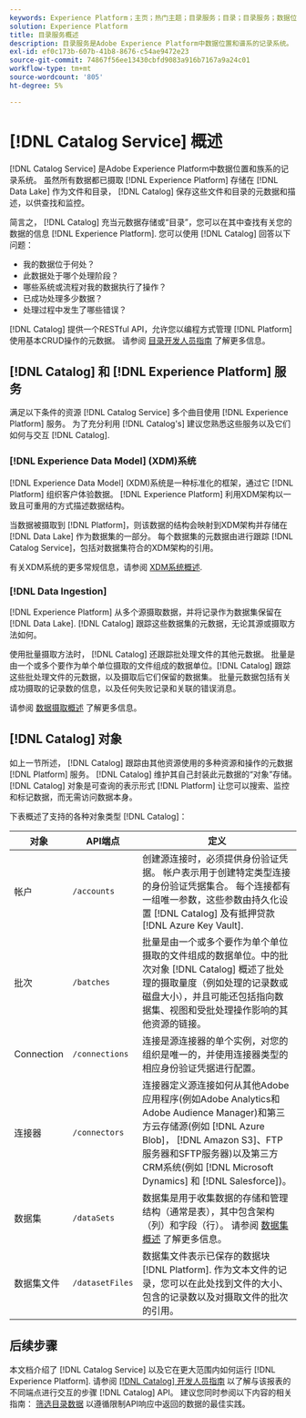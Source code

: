 ```yaml
---
keywords: Experience Platform；主页；热门主题；目录服务；目录；目录服务；数据位置；数据位置；数据管理；数据管理；谱系；谱系；目录；启用数据集
solution: Experience Platform
title: 目录服务概述
description: 目录服务是Adobe Experience Platform中数据位置和谱系的记录系统。 虽然摄取到Experience Platform中的所有数据都将作为文件和目录存储在Data Lake中，但Catalog会保存这些文件和目录的metadata和描述，以供查找和监控。
exl-id: ef0c173b-607b-41b8-8676-c54ae9472e23
source-git-commit: 74867f56ee13430cbfd9083a916b7167a9a24c01
workflow-type: tm+mt
source-wordcount: '805'
ht-degree: 5%

---
```


# [!DNL Catalog Service] 概述

[!DNL Catalog Service] 是Adobe Experience Platform中数据位置和族系的记录系统。 虽然所有数据都已摄取 [!DNL Experience Platform] 存储在 [!DNL Data Lake] 作为文件和目录， [!DNL Catalog] 保存这些文件和目录的元数据和描述，以供查找和监控。

简言之， [!DNL Catalog] 充当元数据存储或“目录”，您可以在其中查找有关您的数据的信息 [!DNL Experience Platform]. 您可以使用 [!DNL Catalog] 回答以下问题：

* 我的数据位于何处？
* 此数据处于哪个处理阶段？
* 哪些系统或流程对我的数据执行了操作？
* 已成功处理多少数据？
* 处理过程中发生了哪些错误？

[!DNL Catalog] 提供一个RESTful API，允许您以编程方式管理 [!DNL Platform] 使用基本CRUD操作的元数据。 请参阅 [目录开发人员指南](api/getting-started.md) 了解更多信息。

## [!DNL Catalog] 和 [!DNL Experience Platform] 服务

满足以下条件的资源 [!DNL Catalog Service] 多个曲目使用 [!DNL Experience Platform] 服务。 为了充分利用 [!DNL Catalog's] 建议您熟悉这些服务以及它们如何与交互 [!DNL Catalog].

### [!DNL Experience Data Model] (XDM)系统

[!DNL Experience Data Model] (XDM)系统是一种标准化的框架，通过它 [!DNL Platform] 组织客户体验数据。 [!DNL Experience Platform] 利用XDM架构以一致且可重用的方式描述数据结构。

当数据被摄取到 [!DNL Platform]，则该数据的结构会映射到XDM架构并存储在 [!DNL Data Lake] 作为数据集的一部分。 每个数据集的元数据由进行跟踪 [!DNL Catalog Service]，包括对数据集符合的XDM架构的引用。

有关XDM系统的更多常规信息，请参阅 [XDM系统概述](../xdm/home.md).

### [!DNL Data Ingestion]

[!DNL Experience Platform] 从多个源摄取数据，并将记录作为数据集保留在 [!DNL Data Lake]. [!DNL Catalog] 跟踪这些数据集的元数据，无论其源或摄取方法如何。

使用批量摄取方法时， [!DNL Catalog] 还跟踪批处理文件的其他元数据。 批量是由一个或多个要作为单个单位摄取的文件组成的数据单位。[!DNL Catalog] 跟踪这些批处理文件的元数据，以及摄取后它们保留的数据集。 批量元数据包括有关成功摄取的记录数的信息，以及任何失败记录和关联的错误消息。

请参阅 [数据摄取概述](../ingestion/home.md) 了解更多信息。

## [!DNL Catalog] 对象

如上一节所述， [!DNL Catalog] 跟踪由其他资源使用的多种资源和操作的元数据 [!DNL Platform] 服务。 [!DNL Catalog] 维护其自己封装此元数据的“对象”存储。 [!DNL Catalog] 对象是可查询的表示形式 [!DNL Platform] 让您可以搜索、监控和标记数据，而无需访问数据本身。

下表概述了支持的各种对象类型 [!DNL Catalog]：

| 对象 | API端点 | 定义 |
|---|---|---|
| 帐户 | `/accounts` | 创建源连接时，必须提供身份验证凭据。 帐户表示用于创建特定类型连接的身份验证凭据集合。 每个连接都有一组唯一参数，这些参数由持久化设置 [!DNL Catalog] 及有抵押贷款 [!DNL Azure Key Vault]. |
| 批次 | `/batches` | 批量是由一个或多个要作为单个单位摄取的文件组成的数据单位。中的批次对象 [!DNL Catalog] 概述了批处理的摄取量度（例如处理的记录数或磁盘大小），并且可能还包括指向数据集、视图和受批处理操作影响的其他资源的链接。 |
| Connection | `/connections` | 连接是源连接器的单个实例，对您的组织是唯一的，并使用连接器类型的相应身份验证凭据进行配置。 |
| 连接器 | `/connectors` | 连接器定义源连接如何从其他Adobe应用程序(例如Adobe Analytics和Adobe Audience Manager)和第三方云存储源(例如 [!DNL Azure Blob]， [!DNL Amazon S3]、FTP服务器和SFTP服务器)以及第三方CRM系统(例如 [!DNL Microsoft Dynamics] 和 [!DNL Salesforce])。 |
| 数据集 | `/dataSets` | 数据集是用于收集数据的存储和管理结构（通常是表），其中包含架构（列）和字段（行）。 请参阅 [数据集概述](./datasets/overview.md) 了解更多信息。 |
| 数据集文件 | `/datasetFiles` | 数据集文件表示已保存的数据块 [!DNL Platform]. 作为文本文件的记录，您可以在此处找到文件的大小、包含的记录数以及对摄取文件的批次的引用。 |

## 后续步骤

本文档介绍了 [!DNL Catalog Service] 以及它在更大范围内如何运行 [!DNL Experience Platform]. 请参阅 [[!DNL Catalog] 开发人员指南](api/getting-started.md) 以了解与该报表的不同端点进行交互的步骤 [!DNL Catalog] API。 建议您同时参阅以下内容的相关指南： [筛选目录数据](api/filter-data.md) 以遵循限制API响应中返回的数据的最佳实践。
